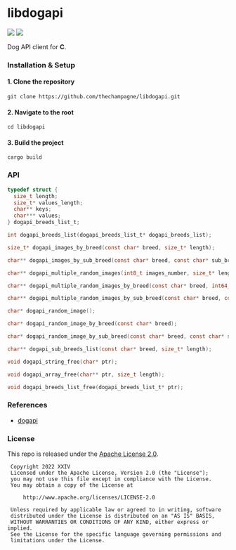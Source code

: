 # libdogapi

[![](https://img.shields.io/github/v/tag/thechampagne/libdogapi?label=version)](https://github.com/thechampagne/libdogapi/releases/latest) [![](https://img.shields.io/github/license/thechampagne/libdogapi)](https://github.com/thechampagne/libdogapi/blob/main/LICENSE)

Dog API client for **C**.

### Installation & Setup

#### 1. Clone the repository
```
git clone https://github.com/thechampagne/libdogapi.git
```
#### 2. Navigate to the root
```
cd libdogapi
```
#### 3. Build the project
```
cargo build
```

### API

```c
typedef struct {
  size_t length;
  size_t* values_length;
  char** keys;
  char*** values;
} dogapi_breeds_list_t;

int dogapi_breeds_list(dogapi_breeds_list_t* dogapi_breeds_list);

size_t* dogapi_images_by_breed(const char* breed, size_t* length);

char** dogapi_images_by_sub_breed(const char* breed, const char* sub_breed, size_t* length);

char** dogapi_multiple_random_images(int8_t images_number, size_t* length);

char** dogapi_multiple_random_images_by_breed(const char* breed, int64_t images_number, size_t* length);

char** dogapi_multiple_random_images_by_sub_breed(const char* breed, const char* sub_breed, int64_t images_number, size_t* length);

char* dogapi_random_image();

char* dogapi_random_image_by_breed(const char* breed);

char* dogapi_random_image_by_sub_breed(const char* breed, const char* sub_breed);

char** dogapi_sub_breeds_list(const char* breed, size_t* length);

void dogapi_string_free(char* ptr);

void dogapi_array_free(char** ptr, size_t length);

void dogapi_breeds_list_free(dogapi_breeds_list_t* ptr);
```

### References
 - [dogapi](https://github.com/thechampagne/dogapi-rust)

### License

This repo is released under the [Apache License 2.0](https://github.com/thechampagne/libdogapi/blob/main/LICENSE).

```
 Copyright 2022 XXIV
 Licensed under the Apache License, Version 2.0 (the "License");
 you may not use this file except in compliance with the License.
 You may obtain a copy of the License at

     http://www.apache.org/licenses/LICENSE-2.0

 Unless required by applicable law or agreed to in writing, software
 distributed under the License is distributed on an "AS IS" BASIS,
 WITHOUT WARRANTIES OR CONDITIONS OF ANY KIND, either express or implied.
 See the License for the specific language governing permissions and
 limitations under the License.
```
